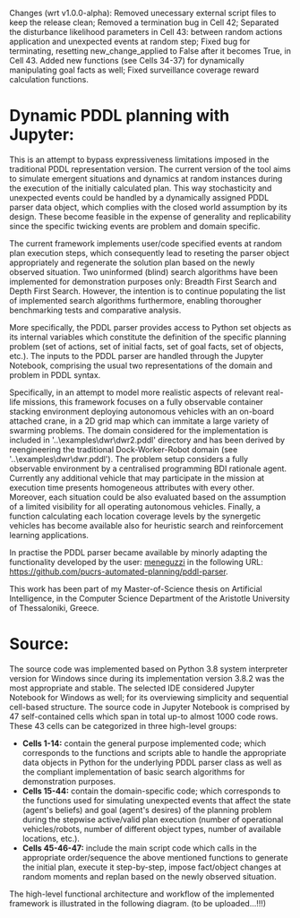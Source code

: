 Changes (wrt v1.0.0-alpha): Removed unecessary external script files to keep the release clean; Removed a termination bug in Cell 42; Separated the disturbance likelihood parameters in Cell 43: between random actions application and unexpected events at random step; Fixed bug for terminating, resetting new_change_applied to False after it becomes True, in Cell 43. Added new functions (see Cells 34-37) for dynamically manipulating goal facts as well; Fixed surveillance coverage reward calculation functions.

# Dynamic PDDL planning with Jupyter:

This is an attempt to bypass expressiveness limitations imposed in the traditional PDDL representation version. The current version of the tool aims to simulate emergent situations and dynamics at random instances during the execution of the initially calculated plan. This way stochasticity and unexpected events could be handled by a dynamically assigned PDDL parser data object, which complies with the closed world assumption by its design. These become feasible in the expense of generality and replicability since the specific twicking events are problem and domain specific.

The current framework implements user/code specified events at random plan execution steps, which consequently lead to reseting the parser object appropriately and regenerate the solution plan based on the newly observed situation. Two uninformed (blind) search algorithms have been implemented for demonstration purposes only: Breadth First Search and Depth First Search. However, the intention is to continue populating the list of implemented search algorithms furthermore, enabling thorougher benchmarking tests and comparative analysis.

More specifically, the PDDL parser provides access to Python set objects as its internal variables which constitute the definition of the specific planning problem (set of actions, set of initial facts, set of goal facts, set of objects, etc.). The inputs to the PDDL parser are handled through the Jupyter Notebook, comprising the usual two representations of the domain and problem in PDDL syntax.

Specifically, in an attempt to model more realistic aspects of relevant real-life missions, this framework focuses on a fully observable container stacking environment deploying autonomous vehicles with an on-board attached crane, in a 2D grid map which can immitate a large variety of swarming problems. The domain considered for the implementation is included in '..\examples\dwr\dwr2.pddl' directory and has been derived by reengineering the traditional Dock-Worker-Robot domain (see '..\examples\dwr\dwr.pddl'). The problem setup considers a fully observable environment by a centralised programming BDI rationale agent. Currently any additional vehicle that may participate in the mission at execution time presents homogeneous attributes with every other. Moreover, each situation could be also evaluated based on the assumption of a limited visibility for all operating autonomous vehicles. Finally, a function calculating each location coverage levels by the synergetic vehicles has become available also for heuristic search and reinforcement learning applications. 

In practise the PDDL parser became available by minorly adapting the functionality developed by the user: [meneguzzi](https://github.com/meneguzzi/meneguzzi-final-projects/commits?author=meneguzzi) in the following URL: https://github.com/pucrs-automated-planning/pddl-parser.

This work has been part of my Master-of-Science thesis on Artificial Intelligence, in the Computer Science Department of the Aristotle University of Thessaloniki, Greece.

# Source:
The source code was implemented based on Python 3.8 system interpreter version for Windows since during its implementation version 3.8.2 was the most appropriate and stable. The selected IDE considered Jupyter Notebook for Windows as well; for its overviewing simplicity and sequential cell-based structure. The source code in Jupyter Notebook is comprised by 47 self-contained cells which span in total up-to almost 1000 code rows. These 43 cells can be categorized in three high-level groups:

- **Cells 1-14:** contain the general purpose implemented code; which corresponds to the functions and scripts able to handle the appropriate data objects in Python for the underlying PDDL parser class as well as the compliant implementation of basic search algorithms for demonstration purposes.
- **Cells 15-44:** contain the domain-specific code; which corresponds to the functions used for simulating unexpected events that affect the state (agent's beliefs) and goal (agent's desires) of the planning problem during the stepwise active/valid plan execution (number of operational vehicles/robots, number of different object types, number of available locations, etc.).
- **Cells 45-46-47:** include the main script code which calls in the appropriate order/sequence the above mentioned functions to generate the initial plan, execute it step-by-step, impose fact/object changes at random moments and replan based on the newly observed situation.

The high-level functional architecture and workflow of the implemented framework is illustrated in the following diagram.
(to be uploaded...!!!)
